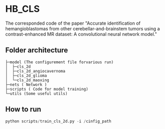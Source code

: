 # HB_CLS

The corresponded code of the paper "Accurate identification of hemangioblastomas from other cerebellar-and-brainstem tumors using a contrast-enhanced MR dataset: A convolutional neural network model."


## Folder architecture
```
├─model (The configurement file forvarious run) 
│  ├─cls_2d  
│  ├─cls_2d_angiocavernoma  
│  ├─cls_2d_glioma 
│  └─cls_2d_maoxing 
├─nets ( Network )  
├─scripts ( Code for model training)  
└─utils (Some useful utils)  
```
## How to run
```python
python scripts/train_cls_2d.py -i /cinfig_path
```
